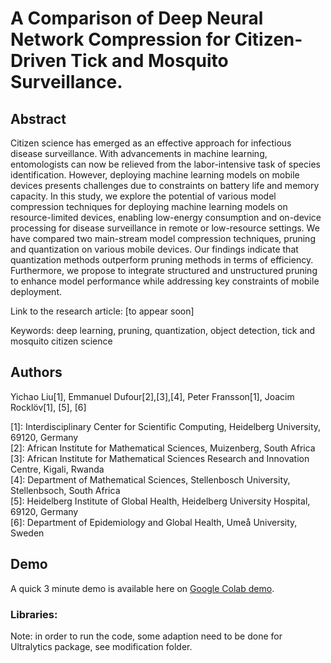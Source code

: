 # A Comparison of Deep Neural Network Compression for Citizen-Driven Tick and Mosquito Surveillance.

## Abstract
Citizen science has emerged as an effective approach for infectious disease surveillance. With advancements in machine learning, entomologists can now be relieved from the labor-intensive task of species identification. However, deploying machine learning models on mobile devices presents challenges due to constraints on battery life and memory capacity. In this study, we explore the potential of various model compression techniques for deploying machine learning models on resource-limited devices, enabling low-energy consumption and on-device processing for disease surveillance in remote or low-resource settings. We have compared two main-stream model compression techniques, pruning and quantization on various mobile devices. Our findings indicate that quantization methods outperform pruning methods in terms of efficiency. Furthermore, we propose to integrate structured and unstructured pruning to enhance model performance while addressing key constraints of mobile deployment.

Link to the research article: [to appear soon]

Keywords: deep learning, pruning, quantization, object detection, tick and mosquito citizen science
## Authors
Yichao Liu[1], Emmanuel Dufour[2],[3],[4], Peter Fransson[1], Joacim Rocklöv[1], [5], [6]

[1]: Interdisciplinary Center for Scientific Computing, Heidelberg University, 69120, Germany  
[2]: African Institute for Mathematical Sciences, Muizenberg, South Africa  
[3]: African Institute for Mathematical Sciences Research and Innovation Centre, Kigali, Rwanda  
[4]: Department of Mathematical Sciences, Stellenbosch University, Stellenbsoch, South Africa  
[5]: Heidelberg Institute of Global Health, Heidelberg University Hospital, 69120, Germany  
[6]: Department of Epidemiology and Global Health, Umeå University, Sweden  

## Demo

A quick 3 minute demo is available here on <a href=" https://colab.research.google.com/drive/1Lq1rPGPg3viidtC5pXP0AphMx-RxfTiA?usp=sharing">Google Colab demo</a>.

### Libraries:



Note: in order to run the code, some adaption need to be done for Ultralytics package, see modification folder.
